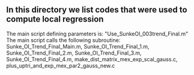 ## In this directory we list codes that were used to compute local regression

The main script defining parameters is: "Use_SunkeOI_003trend_Final.m"
The main script calls the following subroutine: 
Sunke_OI_Trend_Final_Main.m, Sunke_OI_Trend_Final_1.m, Sunke_OI_Trend_Final_2.m, Sunke_OI_Trend_Final_3.m, Sunke_OI_Trend_Final_4.m, make_dist_matrix_mex_exp_scal_gauss.c, plus_uptri_and_exp_mex_par2_gauss_new.c
